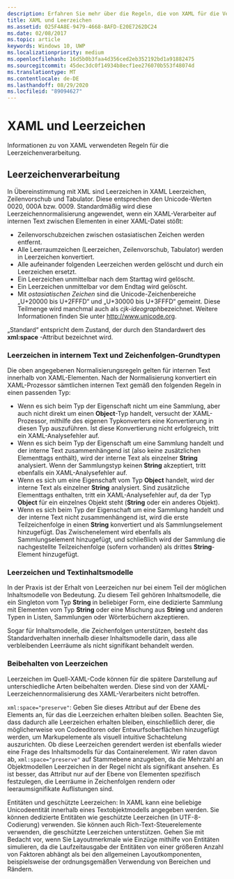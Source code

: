 ```yaml
---
description: Erfahren Sie mehr über die Regeln, die von XAML für die Verarbeitung des Leerraums, der Zeilenvorschub und der Registerkarte verwendet werden.
title: XAML und Leerzeichen
ms.assetid: 025F4A8E-9479-4668-8AFD-E20E7262DC24
ms.date: 02/08/2017
ms.topic: article
keywords: Windows 10, UWP
ms.localizationpriority: medium
ms.openlocfilehash: 16d5b0b3faa4d356ced2eb352192bd1a91882475
ms.sourcegitcommit: 45dec3dc0f14934b8ecf1ee276070b553f48074d
ms.translationtype: MT
ms.contentlocale: de-DE
ms.lasthandoff: 08/29/2020
ms.locfileid: "89094627"
---
```

# <a name="xaml-and-whitespace"></a>XAML und Leerzeichen


Informationen zu von XAML verwendeten Regeln für die Leerzeichenverarbeitung.

## <a name="whitespace-processing"></a>Leerzeichenverarbeitung

In Übereinstimmung mit XML sind Leerzeichen in XAML Leerzeichen, Zeilenvorschub und Tabulator. Diese entsprechen den Unicode-Werten 0020, 000A bzw. 0009. Standardmäßig wird diese Leerzeichennormalisierung angewendet, wenn ein XAML-Verarbeiter auf internen Text zwischen Elementen in einer XAML-Datei stößt:

-   Zeilenvorschubzeichen zwischen ostasiatischen Zeichen werden entfernt.
-   Alle Leerraumzeichen (Leerzeichen, Zeilenvorschub, Tabulator) werden in Leerzeichen konvertiert.
-   Alle aufeinander folgenden Leerzeichen werden gelöscht und durch ein Leerzeichen ersetzt.
-   Ein Leerzeichen unmittelbar nach dem Starttag wird gelöscht.
-   Ein Leerzeichen unmittelbar vor dem Endtag wird gelöscht.
-   Mit *ostasiatischen Zeichen* sind die Unicode-Zeichenbereiche „U+20000 bis U+2FFFD“ und „U+30000 bis U+3FFFD“ gemeint. Diese Teilmenge wird manchmal auch als *cjk-ideograph*bezeichnet. Weitere Informationen finden Sie unter http://www.unicode.org.

„Standard“ entspricht dem Zustand, der durch den Standardwert des **xml:space** -Attribut bezeichnet wird.

### <a name="whitespace-in-inner-text-and-string-primitives"></a>Leerzeichen in internem Text und Zeichenfolgen-Grundtypen

Die oben angegebenen Normalisierungsregeln gelten für internen Text innerhalb von XAML-Elementen. Nach der Normalisierung konvertiert ein XAML-Prozessor sämtlichen internen Text gemäß den folgenden Regeln in einen passenden Typ:

-   Wenn es sich beim Typ der Eigenschaft nicht um eine Sammlung, aber auch nicht direkt um einen **Object**-Typ handelt, versucht der XAML-Prozessor, mithilfe des eigenen Typkonverters eine Konvertierung in diesen Typ auszuführen. Ist diese Konvertierung nicht erfolgreich, tritt ein XAML-Analysefehler auf.
-   Wenn es sich beim Typ der Eigenschaft um eine Sammlung handelt und der interne Text zusammenhängend ist (also keine zusätzlichen Elementtags enthält), wird der interne Text als einzelner **String** analysiert. Wenn der Sammlungstyp keinen **String** akzeptiert, tritt ebenfalls ein XAML-Analysefehler auf.
-   Wenn es sich um eine Eigenschaft vom Typ **Object** handelt, wird der interne Text als einzelner **String** analysiert. Sind zusätzliche Elementtags enthalten, tritt ein XAML-Analysefehler auf, da der Typ **Object** für ein einzelnes Objekt steht (**String** oder ein anderes Objekt).
-   Wenn es sich beim Typ der Eigenschaft um eine Sammlung handelt und der interne Text nicht zusammenhängend ist, wird die erste Teilzeichenfolge in einen **String** konvertiert und als Sammlungselement hinzugefügt. Das Zwischenelement wird ebenfalls als Sammlungselement hinzugefügt, und schließlich wird der Sammlung die nachgestellte Teilzeichenfolge (sofern vorhanden) als drittes **String**-Element hinzugefügt.

### <a name="whitespace-and-text-content-models"></a>Leerzeichen und Textinhaltsmodelle

In der Praxis ist der Erhalt von Leerzeichen nur bei einem Teil der möglichen Inhaltsmodelle von Bedeutung. Zu diesem Teil gehören Inhaltsmodelle, die ein Singleton vom Typ **String** in beliebiger Form, eine dedizierte Sammlung mit Elementen vom Typ **String** oder eine Mischung aus **String** und anderen Typen in Listen, Sammlungen oder Wörterbüchern akzeptieren.

Sogar für Inhaltsmodelle, die Zeichenfolgen unterstützen, besteht das Standardverhalten innerhalb dieser Inhaltsmodelle darin, dass alle verbleibenden Leerräume als nicht signifikant behandelt werden.

### <a name="preserving-whitespace"></a>Beibehalten von Leerzeichen

Leerzeichen im Quell-XAML-Code können für die spätere Darstellung auf unterschiedliche Arten beibehalten werden. Diese sind von der XAML-Leerzeichennormalisierung des XAML-Verarbeiters nicht betroffen.

`xml:space="preserve"`: Geben Sie dieses Attribut auf der Ebene des Elements an, für das die Leerzeichen erhalten bleiben sollen. Beachten Sie, dass dadurch alle Leerzeichen erhalten bleiben, einschließlich derer, die möglicherweise von Codeeditoren oder Entwurfsoberflächen hinzugefügt werden, um Markupelemente als visuell intuitive Schachtelung auszurichten. Ob diese Leerzeichen gerendert werden ist ebenfalls wieder eine Frage des Inhaltsmodells für das Containerelement. Wir raten davon ab, `xml:space="preserve"` auf Stammebene anzugeben, da die Mehrzahl an Objektmodellen Leerzeichen in der Regel nicht als signifikant ansehen. Es ist besser, das Attribut nur auf der Ebene von Elementen spezifisch festzulegen, die Leerräume in Zeichenfolgen rendern oder leeraumsignifikate Auflistungen sind.

Entitäten und geschützte Leerzeichen: In XAML kann eine beliebige Unicodeentität innerhalb eines Textobjektmodells angegeben werden. Sie können dedizierte Entitäten wie geschützte Leerzeichen (in UTF-8-Codierung) verwenden. Sie können auch Rich-Text-Steuerelemente verwenden, die geschützte Leerzeichen unterstützen. Gehen Sie mit Bedacht vor, wenn Sie Layoutmerkmale wie Einzüge mithilfe von Entitäten simulieren, da die Laufzeitausgabe der Entitäten von einer größeren Anzahl von Faktoren abhängt als bei den allgemeinen Layoutkomponenten, beispielsweise der ordnungsgemäßen Verwendung von Bereichen und Rändern.

